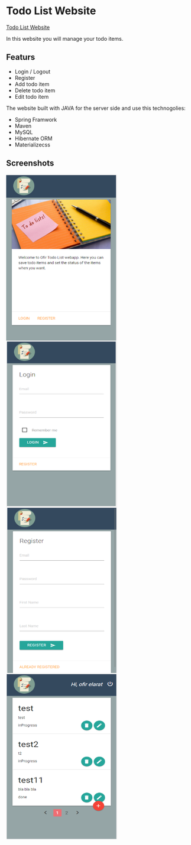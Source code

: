 # Todo List Website

[Todo List Website](http://todo-list-project.herokuapp.com)

In this website you will manage your todo items.

## Featurs
- Login / Logout
- Register
- Add todo item
- Delete todo item
- Edit todo item

The website built with JAVA for the server side and use this technogolies:  
- Spring Framwork
- Maven
- MySQL
- Hibernate ORM
- Materializecss

## Screenshots

 <img src="images/open-page.PNG" align="left" height="450" width="300" >

 <img src="images/login.PNG" align="center" height="450" width="300" >
 
 <img src="images/register.PNG" align="left" height="450" width="300" >
 
 <img src="images/items.PNG" align="center" height="450" width="300" >

